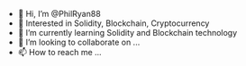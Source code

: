 - 👋 Hi, I’m @PhilRyan88
- 👀 Interested in Solidity, Blockchain, Cryptocurrency
- 🌱 I’m currently learning Solidity and Blockchain technology
- 💞️ I’m looking to collaborate on ...
- 📫 How to reach me ...

<!---
PhilRyan88/PhilRyan88 is a ✨ special ✨ repository because its `README.md` (this file) appears on your GitHub profile.
You can click the Preview link to take a look at your changes.
--->
